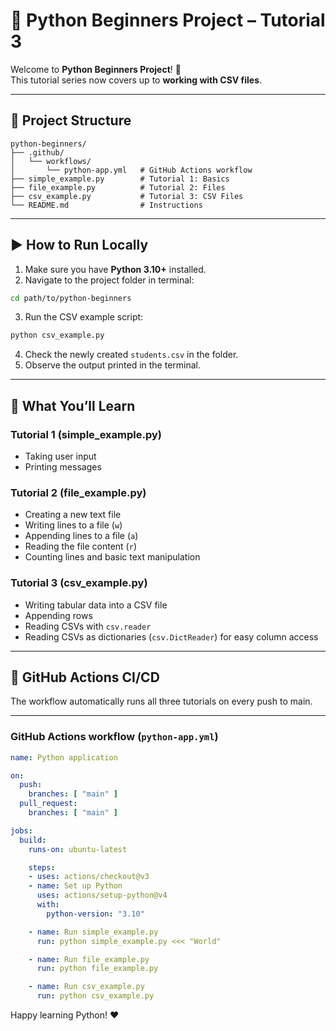 # 🚀 Python Beginners Project – Tutorial 3

Welcome to **Python Beginners Project**! 🎉  
This tutorial series now covers up to **working with CSV files**.

---

## 📂 Project Structure

```
python-beginners/
├── .github/
│   └── workflows/
│       └── python-app.yml   # GitHub Actions workflow
├── simple_example.py        # Tutorial 1: Basics
├── file_example.py          # Tutorial 2: Files
├── csv_example.py           # Tutorial 3: CSV Files
└── README.md                # Instructions
```

---

## ▶️ How to Run Locally

1. Make sure you have **Python 3.10+** installed.  
2. Navigate to the project folder in terminal:

```bash
cd path/to/python-beginners
```
3. Run the CSV example script:

```bash
python csv_example.py
```

4. Check the newly created `students.csv` in the folder.  
5. Observe the output printed in the terminal.

---

## 📖 What You’ll Learn

### Tutorial 1 (simple_example.py)
- Taking user input  
- Printing messages  

### Tutorial 2 (file_example.py)
- Creating a new text file  
- Writing lines to a file (`w`)  
- Appending lines to a file (`a`)  
- Reading the file content (`r`)  
- Counting lines and basic text manipulation  

### Tutorial 3 (csv_example.py)
- Writing tabular data into a CSV file  
- Appending rows  
- Reading CSVs with `csv.reader`  
- Reading CSVs as dictionaries (`csv.DictReader`) for easy column access  

---

## 🤖 GitHub Actions CI/CD

The workflow automatically runs all three tutorials on every push to main.

---

### **GitHub Actions workflow** (`python-app.yml`)  

```yaml
name: Python application

on:
  push:
    branches: [ "main" ]
  pull_request:
    branches: [ "main" ]

jobs:
  build:
    runs-on: ubuntu-latest

    steps:
    - uses: actions/checkout@v3
    - name: Set up Python
      uses: actions/setup-python@v4
      with:
        python-version: "3.10"

    - name: Run simple_example.py
      run: python simple_example.py <<< "World"

    - name: Run file_example.py
      run: python file_example.py

    - name: Run csv_example.py
      run: python csv_example.py
```

Happy learning Python! ❤️
